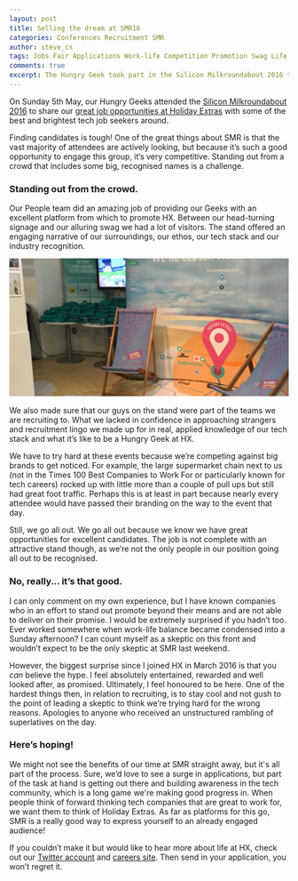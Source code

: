 ```yaml
---
layout: post
title: Selling the dream at SMR16
categories: Conferences Recruitment SMR
author: steve_cs
tags: Jobs Fair Applications Work-life Competition Promotion Swag Life
comments: true
excerpt: The Hungry Geek took part in the Silicon Milkroundabout 2016 tech job fair this May. We faced some stiff competition from other companies also looking for the best and brightest to join us. Here's how we faired. Get it?
---
```


On Sunday 5th May, our Hungry Geeks attended the [Silicon Milkroundabout 2016](https://www.siliconmilkroundabout.com/) to share our [great job opportunities at Holiday Extras](http://join.holidayextras.co.uk/vacancies/) with some of the best and brightest tech job seekers around. 

Finding candidates is tough! One of the great things about SMR is that the vast majority of attendees are actively looking, but because it’s such a good opportunity to engage this group, it’s very competitive. Standing out from a crowd that includes some big, recognised names is a challenge.

### Standing out from the crowd.

Our People team did an amazing job of providing our Geeks with an excellent platform from which to promote HX. Between our head-turning signage and our alluring swag we had a lot of visitors. The stand offered an engaging narrative of our surroundings, our ethos, our tech stack and our industry recognition. 

![Photo of our SMR stand](https://github.com/holidayextras/holidayextras.github.com/blob/master/assets/img/IMG_1805.JPG "Our SMR stand")

We also made sure that our guys on the stand were part of the teams we are recruiting to. What we lacked in confidence in approaching strangers and recruitment lingo we made up for in real, applied knowledge of our tech stack and what it’s like to be a Hungry Geek at HX.

We have to try hard at these events because we’re competing against big brands to get noticed. For example, the large supermarket chain next to us (not in the Times 100 Best Companies to Work For or particularly known for tech careers) rocked up with little more than a couple of pull ups but still had great foot traffic. Perhaps this is at least in part because nearly every attendee would have passed their branding on the way to the event that day. 

Still, we go all out. We go all out because we know we have great opportunities for excellent candidates. The job is not complete with an attractive stand though, as we’re not the only people in our position going all out to be recognised. 

### No, really… it’s that good.

I can only comment on my own experience, but I have known companies who in an effort to stand out promote beyond their means and are not able to deliver on their promise. I would be extremely surprised if you hadn’t too. Ever worked somewhere when work-life balance became condensed into a Sunday afternoon? I can count myself as a skeptic on this front and wouldn’t expect to be the only skeptic at SMR last weekend.

However, the biggest surprise since I joined HX in March 2016 is that you *can* believe the hype. I feel absolutely entertained, rewarded and well looked after, as promised. Ultimately, I feel honoured to be here. One of the hardest things then, in relation to recruiting, is to stay cool and not gush to the point of leading a skeptic to think we’re trying hard for the wrong reasons. Apologies to anyone who received an unstructured rambling of superlatives on the day.

### Here’s hoping!

We might not see the benefits of our time at SMR straight away, but it's all part of the process. Sure, we’d love to see a surge in applications, but part of the task at hand is getting out there and building awareness in the tech community, which is a long game we're making good progress in. When people think of forward thinking tech companies that are great to work for, we want them to think of Holiday Extras. As far as platforms for this go, SMR is a really good way to express yourself to an already engaged audience!

If you couldn’t make it but would like to hear more about life at HX, check out our [Twitter account](https://twitter.com/hxlife) and [careers site](http://join.holidayextras.co.uk/). Then send in your application, you won’t regret it. 
